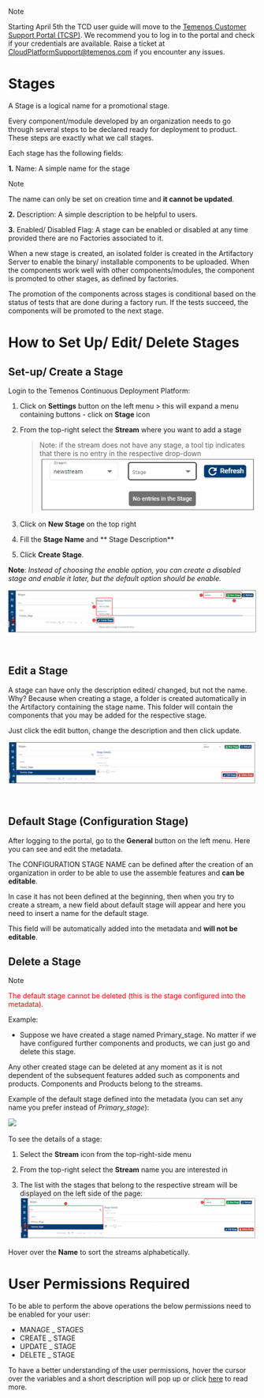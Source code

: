 > [!Note]
>  Starting April 5th the TCD user guide will move to the [Temenos Customer Support Portal (TCSP)](https://tcsp.temenos.com/TCD/Modules/TemenosContinuousDeployment/Overview/Overview.htm). We recommend you to log in to the portal and check if your credentials are available. Raise a ticket at [CloudPlatformSupport@temenos.com](CloudPlatformSupport@temenos.com) if you encounter any issues.

# Stages

A Stage is a logical name for a promotional stage. 

Every component/module developed by an organization needs to go through several steps to be declared ready for deployment to product. These steps are exactly what we call stages. 

Each stage has the following fields:

**1.** Name: A simple name for the stage 

> [!Note]
> The name can only be set on creation time and **it cannot be updated**.

**2.** Description: A simple description to be helpful to users.

**3.** Enabled/ Disabled Flag: A stage can be enabled or disabled at any time provided there are no Factories associated to it.

When a new stage is created, an isolated folder is created in the Artifactory Server to enable the binary/ installable components to be uploaded. When the components work well with other components/modules, the component is promoted to other stages, as defined by factories. 

The promotion of the components across stages is conditional based on the status of tests that are done during a factory run. If the tests succeed, the components will be promoted to the next stage. 

# How to Set Up/ Edit/ Delete Stages #

## Set-up/ Create a Stage ##

 Login to the Temenos Continuous Deployment Platform:
1. Click on **Settings** button on the left menu > this will expand a menu containing buttons - click on **Stage** icon

2. From the top-right  select the **Stream** where you want to add a stage

   >Note: if the stream does not have any stage, a tool tip indicates that there is no entry in the respective drop-down
   >![](./images/stages-tool-tip.png)
3. Click on  **New Stage** on the top right

4. Fill the **Stage Name** and ** Stage Description**
 
5. Click **Create Stage**. 

**Note**: *Instead of choosing the enable option, you can create a disabled stage and enable it later, but the default option should be enable.*

![](./images/streams-create-stage.png)

<br>

## Edit a Stage ##

A stage can have only the description edited/ changed, but not the name. Why? Because when creating a stage, a folder is created automatically in the Artifactory containing the stage name. This folder will contain the components that you may be added for the respective stage.

Just click the edit button, change the description and then click update.

![](./images/edit-stage.png)

<br>

## Default Stage (Configuration Stage) ##

After logging to the portal, go to the **General** button on the left menu. Here you can see and edit the metadata.

The CONFIGURATION STAGE NAME can be defined after the creation of an organization in order to be able to use the assemble features and **can be editable**.

In case it has not been defined at the beginning, then when you try to create a stream, a new field about default stage will appear and here you need to insert a name for the default stage. 

This field will be automatically added into the metadata and **will not be editable**.
 

## Delete a Stage ##

> [!Note]
> <span style="color:red">The default stage cannot be deleted (this is the stage configured into the metadata).</span>

Example: 
- Suppose we have created a stage named Primary_stage. No matter if we have configured further components and products, we can just go and delete this stage.

Any other created stage can be deleted at any moment as it is not dependent of the subsequent features added such as components and products. Components and Products belong to the streams.

Example of the default stage defined into the metadata (you can set any name you prefer instead of *Primary_stage*):

![](./images/stage-metadata.png)

 To see the details of a stage:

1. Select the **Stream** icon from the top-right-side menu
 
2.  From the top-right select the **Stream** name you are interested in

3. The list with the stages that belong to the respective stream will be displayed on the left side of the page:
![](./images/stages-see-details.png)

Hover over the **Name** to sort the streams alphabetically.

# User Permissions Required
To be able to perform the above operations the below permissions need to be enabled for your user:

- MANAGE _ STAGES
- CREATE _ STAGE
- UPDATE _ STAGE
- DELETE _ STAGE




To have a better understanding of the user permissions, hover the cursor over the variables and a short description will pop up or click [here](http://documentation.temenos.cloud/home/techguides/user-permissions) to read more.
